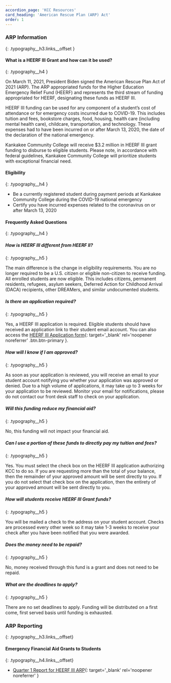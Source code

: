 ```yaml
---
accordion_page: 'KCC Resources'
card_heading: 'American Rescue Plan (ARP) Act'
order: 1
---
```


### ARP Information
{: .typography__h3.links__offset }

#### What is a HEERF III Grant and how can it be used?
{: .typography__h4 }

On March 11, 2021, President Biden signed the American Rescue Plan Act of 2021 (ARP). The ARP appropriated funds for the Higher Education Emergency Relief Fund (HEERF) and represents the third stream of funding appropriated for HEERF, designating these funds as HEERF III. 

HEERF III funding can be used for any component of a student’s cost of attendance or for emergency costs incurred due to COVID-19. This includes tuition and fees, bookstore charges, food, housing, health care (including mental health care), childcare, transportation, and technology. These expenses had to have been incurred on or after March 13, 2020, the date of the declaration of the national emergency. 

Kankakee Community College will receive $3.2 million in HEERF III grant funding to disburse to eligible students. Please note, in accordance with federal guidelines, Kankakee Community College will prioritize students with exceptional financial need.

#### Eligibility
{: .typography__h4 }

- Be a currently registered student during payment periods at Kankakee Community College during the COVID-19 national emergency
- Certify you have incurred expenses related to the coronavirus on or after March 13, 2020

#### Frequently Asked Questions
{: .typography__h4 }

##### How is HEERF III different from HEERF II?
{: .typography__h5 }

The main difference is the change in eligibility requirements. You are no longer required to be a U.S. citizen or eligible non-citizen to receive funding. All enrolled students are now eligible. This includes citizens, permanent residents, refugees, asylum seekers, Deferred Action for Childhood Arrival (DACA) recipients, other DREAMers, and similar undocumented students.

##### Is there an application required?
{: .typography__h5 }

Yes, a HEERF III application is required. Eligible students should have received an application link to their student email account. You can also access the [HEERF III Application form](https://form.jotform.com/212015939187964){: target='_blank' rel='noopener noreferrer' .btn.btn-primary }.

##### How will I know if I am approved?
{: .typography__h5 }

As soon as your application is reviewed, you will receive an email to your student account notifying you whether your application was approved or denied. Due to a high volume of applications, it may take up to 3 weeks for your application to be reviewed. Monitor your email for notifications, please do not contact our front desk staff to check on your application.

##### Will this funding reduce my financial aid?
{: .typography__h5 }

No, this funding will not impact your financial aid.

##### Can I use a portion of these funds to directly pay my tuition and fees?
{: .typography__h5 }

Yes. You must select the check box on the HEERF III application authorizing KCC to do so. If you are requesting more than the total of your balance, then the remainder of your approved amount will be sent directly to you. If you do not select that check box on the application, then the entirety of your approved amount will be sent directly to you. 

##### How will students receive HEERF III Grant funds?
{: .typography__h5 }

You will be mailed a check to the address on your student account. Checks are processed every other week so it may take 1-3 weeks to receive your check after you have been notified that you were awarded. 

##### Does the money need to be repaid?
{: .typography__h5 }

No, money received through this fund is a grant and does not need to be repaid.

##### What are the deadlines to apply?
{: .typography__h5 }

There are no set deadlines to apply. Funding will be distributed on a first come, first served basis until funding is exhausted.


### ARP Reporting
{: .typography__h3.links__offset}

#### Emergency Financial Aid Grants to Students
{: .typography__h4.links__offset}

- [Quarter 1 Report for HEERF III ARP](../uploads/pdf/Quarter%201%20Report%20for%20HEERF%20III%20ARP.pdf){: target='_blank' rel='noopener noreferrer' }